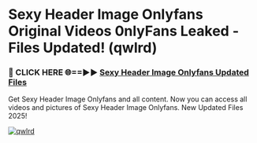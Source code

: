 # Sexy Header Image Onlyfans Original Videos 0nlyFans Leaked - Files Updated! (qwlrd)

<h3>🔴 CLICK HERE 🌐==►► <a href="https://tinyurl.com/3hn5wdd3" rel="nofollow">Sexy Header Image Onlyfans Updated Files</a></h3>

Get Sexy Header Image Onlyfans and all content. Now you can access all videos and pictures of Sexy Header Image Onlyfans. New Updated Files 2025!

[![qwlrd](https://i.imgur.com/4HnBqBT.gif)](https://tinyurl.com/3hn5wdd3)
